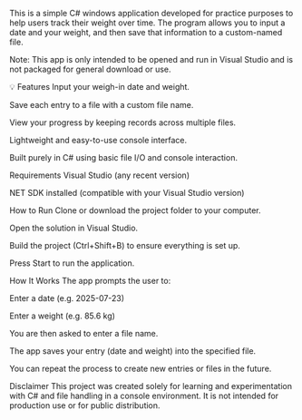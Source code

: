 This is a simple C# windows application developed for practice purposes to help users track their weight over time. The program allows you to input a date and your weight, and then save that information to a custom-named file.

Note: This app is only intended to be opened and run in Visual Studio and is not packaged for general download or use.

💡 Features
Input your weigh-in date and weight.

Save each entry to a file with a custom file name.

View your progress by keeping records across multiple files.

Lightweight and easy-to-use console interface.

Built purely in C# using basic file I/O and console interaction.

Requirements
Visual Studio (any recent version)

NET SDK installed (compatible with your Visual Studio version)

How to Run
Clone or download the project folder to your computer.

Open the solution in Visual Studio.

Build the project (Ctrl+Shift+B) to ensure everything is set up.

Press Start to run the application.

How It Works
The app prompts the user to:

Enter a date (e.g. 2025-07-23)

Enter a weight (e.g. 85.6 kg)

You are then asked to enter a file name.

The app saves your entry (date and weight) into the specified file.

You can repeat the process to create new entries or files in the future.

Disclaimer
This project was created solely for learning and experimentation with C# and file handling in a console environment. It is not intended for production use or for public distribution.

